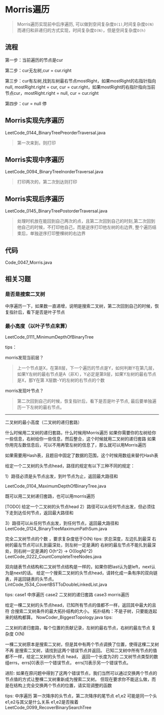 # Morris遍历

> Morris遍历实现前中后序遍历, 可以做到空间复杂度`O(1)`,时间复杂度`O(N)` 
> 而递归和非递归的方式实现，时间复杂度`O(N)`，但是空间复杂度`O(h)`

## 流程

第一步：当前遍历的节点是cur

第二步：cur无左树,cur = cur.right

第三步：cur有左树,找到左树最右节点mostRight，如果mostRight的右指针指向null, mostRight.right = cur, cur = cur.right，如果mostRight的右指针指向当前节点cur，mostRight.right = null, cur = cur.right 

第四步：cur = null 停

## Morris实现先序遍历

LeetCode_0144_BinaryTreePreorderTraversal.java

> 第一次来到，则打印

## Morris实现中序遍历

LeetCode_0094_BinaryTreeInorderTraversal.java

> 打印两次的，第二次到达则打印

## Morris实现后序遍历

LeetCode_0145_BinaryTreePostorderTraversal.java

> 处理时机放在能回到自己两次的点，且第二次回到自己的时刻,第二次回到他自己的时候，不打印他自己，而是逆序打印他左树的右边界, 整个遍历结束后，单独逆序打印整棵树的右边界

## 代码

Code_0047_Morris.java

## 相关习题

### 是否是搜索二叉树

中序遍历一下，如果数一直递增，说明是搜索二叉树，第二次回到自己的时候，恢复指针后，看下是否是叶子节点

### 最小高度（以叶子节点来算）

LeetCode_0111_MinimumDepthOfBinaryTree

tips：

morris发现当前层？

> 上一个节点是X，在第8层，下一个遍历的节点是Y，如何判断Y在第几层， 如果Y左树的最右节点是A（非X），Y必定是第9层，如果Y左树的最右节点是X，那Y在第 X层数-Y的左树的右节点的个数

morris发现叶节点？

> 第二次回到自己的时候，恢复指针后，看下是否是叶子节点, 最后要单独遍历一下左树的最右节点。

-----

二叉树的最小高度（二叉树的递归套路）

什么时候用二叉树的递归套路，什么时候用Morris遍历
如果你需要你的左树给你一些信息，右树给你一些信息，然后整合，这个时候就用二叉树的递归套路
如果你用完左数信息后，可以不用再管左树的信息了，那么就可以用Morris遍历

如果需要用Hash表，且题目中固定了数据的范围，这个时候用数组来替代Hash表

给定一个二叉树的头节点head，路径的规定有以下三种不同的规定：

1）路径必须是头节点出发，到叶节点为止，返回最大路径和

LeetCode_0104_MaximumDepthOfBinaryTree.java

既可以用二叉树递归套路，也可以用morris遍历

[TODO]
给定一个二叉树的头节点head
2）路径可以从任何节点出发，但必须往下走到达任何节点，返回最大路径和

3）路径可以从任何节点出发，到任何节点，返回最大路径和
LeetCode_0124_BinaryTreeMaximumPathSum.java

完全二叉树节点的个数 ，要求复杂度低于O(N)
tips:
求总深度，左边扎到最深
右树的最左节点可以扎到最深处，则左树一定是满的
右树的最左节点不能扎到最深处，则右树一定是满的
O(h^2) -> O((logN)^2)
LeetCode_0222_CountCompleteTreeNodes.java

双向链表节点结构和二叉树节点结构是一样的，如果你把last认为是left，next认为是next的话。
给定一个搜索二叉树的头节点head，请转化成一条有序的双向链表，并返回链表的头节点。
LintCode_1534_CovertBSTToDoubleLinkedList.java

tips:
case1 中序遍历
case2 二叉树的递归套路
case3 morris遍历

给定一棵二叉树的头节点head，已知所有节点的值都不一样，返回其中最大的且符 合搜索二叉树条件的最大拓扑结构的大小。
拓扑结构：不是子树，只要能连起来的结构都算。
NowCoder_BiggestTopology.java
tips:

二叉树的递归套路，每个位置的贡献记录，左树的最右节点，右树的最左节点
复杂度 O(N)

一棵二叉树原本是搜索二叉树，但是其中有两个节点调换了位置，使得这棵二叉树不再 是搜索二叉树，请找到这两个错误节点并返回。
已知二叉树中所有节点的值都不一样，给定二叉树的头节点 head，
返回一个长度为2的 二叉树节点类型的数组errs，errs[0]表示一个错误节点， errs[1]表示另一个错误节点。

进阶: 如果在原问题中得到了这两个错误节点，我们当然可以通过交换两个节点的节点值的方式让整棵二叉树重新成为搜索二叉树。
但现在要求你不能这么做，而是在结构上完全交换两个节点的位置，请实现调整的函数

tips:
中序遍历 第一次降序的头节点，第二次降序的尾节点
e1,e2 可能是同一个头
e1,e2与其父是什么关系
e1,e2是否挨着
LeetCode_0099_RecoverBinarySearchTree

